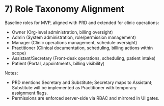 # 7) Role Taxonomy Alignment
Baseline roles for MVP, aligned with PRD and extended for clinic operations:
- Owner (Org-level administration, billing oversight)
- Admin (System administration, role/permission management)
- Manager (Clinic operations management, schedule oversight)
- Practitioner (Clinical documentation, scheduling, billing actions within scope)
- Assistant/Secretary (Front-desk operations, scheduling, patient intake)
- Patient (Portal, appointments, billing visibility)

Notes:
- PRD mentions Secretary and Substitute; Secretary maps to Assistant; Substitute will be implemented as Practitioner with temporary assignment flags.
- Permissions are enforced server-side via RBAC and mirrored in UI gates.
